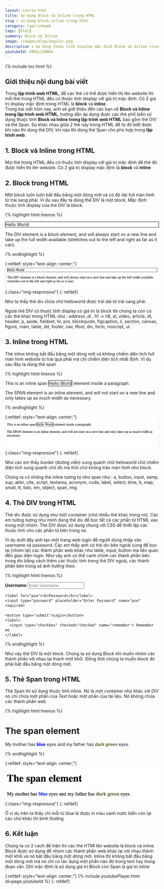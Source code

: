 ```yaml
---
layout: course-html
title: Sử dụng Block và Inline trong HTML  
slug : su-dung-block-inline-trong-html
category: laptrinhweb
tags: [html]
summery: Block và Inline   
image: /images/blog/angular.png
description : Sử dụng thuộc tính display mặc định Block và Inline trong lập trình web HTML nhằm mục đích để các thẻ có thể được hiển thị lên website. Bài viết sẽ giới thiệu về Block và Inline trong HTML, và hướng dẫn thao tác được các thẻ phổ biến sử dụng thuộc tính Block và Inline trong lập trình web HTML bao gồm thẻ DIV và thẻ Span. Sự khác nhau giữa 2 thẻ này trong HTML để từ đó biết được khi nào thì dùng thẻ DIV, khi nào thì dùng thẻ Span cho phù hợp trong lập trình web HTML.
youtubeId: O9RZL1S8MkU
---
```


{% include toc.html %}

## **Giới thiệu nội dung bài viết**

Trong <b>lập trình web HTML</b>, để các thẻ có thể được hiển thị lên website thì mỗi thẻ trong HTML đều có thuộc tính display với giá trị mặc định. Có 2 giá trị display mặc định trong HTML là <b>block</b> và <b>inline</b>.
<br>
Trong bài viết hôm nay, anh sẽ giới thiệu đến các bạn về <b>Block và Inline trong lập trình web HTML</b>, hướng dẫn áp dụng được các thẻ phổ biến sử dụng thuộc tính <b>Block và Inline trong lập trình web HTML</b> bao gồm thẻ DIV và thẻ Span. Sự khác nhau giữa 2 thẻ này trong HTML để từ đó biết được khi nào thì dùng thẻ DIV, khi nào thì dùng thẻ Span cho phù hợp trong <b>lập trình web</b>.


## **1. Block và Inline trong HTML**

Mọi thẻ trong HTML đều có thuộc tính display với giá trị mặc định để thẻ đó được hiển thị lên website. Có 2 giá trị display mặc định là <b>block</b> và <b>inline</b> 

## **2. Block trong HTML**

Một block luôn luôn bắt đầu bằng một dòng mới và có độ dài full màn hình từ trái sang phải. Ví dụ sau đây ta dùng thẻ DIV là một block. Mặc định thuộc tính display của thẻ DIV là block.

{% highlight html linenos %}

<!DOCTYPE html>
<html>
<body>

<div style="border: 1px solid black">Hello World</div>

<p>The DIV element is a block element, and will always start on a new line and take up the full width available (stretches out to the left and right as far as it can).</p>

</body>
</html>

{% endhighlight %} 

{:refdef: style="text-align: center;"}
![list1](/images/post/html/block.png){:class="img-responsive"}
{: refdef}

Như ta thấy thẻ div chứa chữ helloworld được trải dài từ trái sang phải.

Ngoài thẻ DIV có thuộc tính display có giá trị là block thì chúng ta còn có các thẻ khác trong HTML như : address ,dl , h1 -> h6, ol, video, article, dt, header, p, aside, fieldset, hr, pre, blockquote, figcaption, li, section, canvas, figure, main, table, dd, footer, nav, tfoot, div, form, noscript, ul.

## **3. Inline trong HTML**

Thẻ inline không bắt đầu bằng một dòng mới và không chiếm diện tích full màn hình website từ trái qua phải mà chỉ chiếm diện tích nhất định. Ví dụ sau đây ta dùng thẻ span

{% highlight html linenos %}

<!DOCTYPE html>
<html>
<body>

<p>This is an inline span <span style="border: 1px solid black">Hello World</span> element inside a paragraph.</p>

<p>The SPAN element is an inline element, and will not start on a new line and only takes up as much width as necessary.</p>

</body>
</html>

{% endhighlight %} 

{:refdef: style="text-align: center;"}
![list1](/images/post/html/span.png){:class="img-responsive"}
{: refdef}

Như các em thấy border (đường viền) xung quanh chữ helloworld chữ chiếm diện tích xung quanh chữ đó mà thôi chứ không tràn màn hình như block.

Chúng ta có những thẻ inline tương tự như span như : a, button, input, samp, sup, abbr, cite, script, textarea, acronym, code, label, select, time, b, map, small, tt, bdo, em, object, span, img.

## **4. Thẻ DIV trong HTML**

Thẻ div được sử dụng như một container (chứ nhiều thẻ khác trong nó). Các em tưởng tượng như mình dùng thẻ div để bọc tất cả các phần tử HTML vào trong một nhóm. Thẻ  DIV được sử dụng chung với CSS để thiết lập các thuộc tính cho các phần tử bên trong nó.

Ví dụ dưới đây anh tạo một trang web login để người dùng nhập vào username và password. Các em thấy anh có thẻ div bên ngoài cùng để bọc lại (nhóm lại) các thành phần web khác như lable, input, button mà liên quan đến giao diện login. Như vậy anh có thể canh chỉnh các thành phần bên trong div bằng cách thêm các thuộc tính trong thẻ DIV ngoài, các thành phần bên trong sẽ ảnh hưởng theo.

{% highlight html linenos %}

<div class="container">
    <label for="uname"><b>Username</b></label>
    <input type="text" placeholder="Enter Username" name="uname" required>

    <label for="psw"><b>Password</b></label>
    <input type="password" placeholder="Enter Password" name="psw" required>

    <button type="submit">Login</button>
    <label>
      <input type="checkbox" checked="checked" name="remember"> Remember me
    </label>
  </div>
{% endhighlight %}


Như vậy thẻ DIV là một block. Chúng ta sử dụng Block khi muốn nhóm các thành phần với nhau lại thành một khối. Đồng thời chúng ta muốn block đó phải bắt đầu bằng một dòng mới.

## **5. Thẻ Span trong HTML**

Thẻ Span thì sử dụng thuộc tính inline. Nó là một container như khác với DIV nó chỉ chứa một phần của Text hoặc một phần của tài liệu. Nó không chứa các thành phần web



{% highlight html linenos %}

<!DOCTYPE html>
<html>
<body>

<h1>The span element</h1>

<p>My mother has <span style="color:blue;font-weight:bold">blue</span> eyes and my father has <span style="color:darkolivegreen;font-weight:bold">dark green</span> eyes.</p>

</body>
</html>

{% endhighlight %}

{:refdef: style="text-align: center;"}
![list1](/images/post/html/span1.png){:class="img-responsive"}
{: refdef}

Ở ví dụ trên ta thấy chỉ mỗi từ blue là được in màu xanh nước biển còn lại các chữ khác thì bình thường.

## **6. Kết luận**

Chúng ta có 2 cách để hiện thị các thẻ HTMl lên website là block và inline. Block được sử dụng để nhóm các thành phần web khác lại với nhau thành một khối và nó bắt đầu bằng một dòng mới. Inline thì không bắt đầu bằng một dòng mới mà nó chỉ có tác dụng một phần nào đó trong text hay trong đoạn văn. DIV mặc định là sử dụng giá trị Block còn Span là giá trị inline


{:refdef: style="text-align: center;"}
{% include youtubePlayer.html id=page.youtubeId %}
{: refdef}















